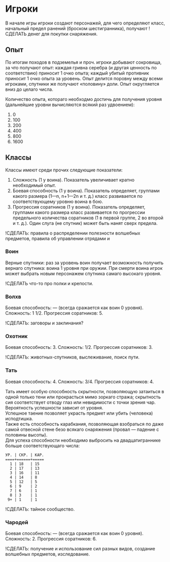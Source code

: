 # Игроки

В начале игры игроки создают персонажей, для чего определяют класс, начальный предел ранений (броском шестигранника), получают !СДЕЛАТЬ денег для покупки снаряжения.

## Опыт

По итогам походов в подземелья и проч. игроки добывают сокровища, за что получают опыт: каждая гривна серебра (и другая ценность по соответствию) приносит 1 очко опыта; каждый убитый противник приносит 1 очко опыта за уровень. Опыт делится поровну между всеми игроками, спутники же получают «половину» доли. Опыт округляется вниз до целаго числа.

Количество опыта, котораго необходмо достичь для получения уровня (дальнейшие уровни вычисляются всякий раз удвоением):
1. 0
2. 100
3. 200
4. 400
5. 800
6. 1600

## Классы

Классы имеют среди прочих следующие показатели:
1. Сложность (1 у воина). Показатель увеличивает кратно необходимый опыт.
2. Боевая способность (1 у воина). Показатель определяет, группами какого размера (1—n, n+1—2n и т. д.) класс развивается по соответствующему уровню воина в бою.
3. Прогрессия соратников (1 у воина). Показатель определяет, группами какого размера класс развивается по прогрессии предельного количества соратников (1 в первой группе, 2 во второй и т. д.). Один слуга (не спутник) может быть нанят сверх предела.

!СДЕЛАТЬ: правила о распределении полезности волшебных предметов, правила об управлении отрядами и

### Воин

Верные спутники: раз за уровень воин получает возможность получить вернаго спутника: воина 1 уровня при оружии. При смерти воина игрок может выбрать новым персонажем спутника самаго высокаго уровня.

!СДЕЛАТЬ что-то про полки и крепости.

### Волхв 

Боевая способность: — (всегда сражается как воин 0 уровня). Сложность: 1 1/2. Прогрессия соратников: 5.

!СДЕЛАТЬ: заговоры и заклинания?

### Охотник

Боевая способность: 3. Сложность: 1/2. Прогрессия соратников: 3.

!СДЕЛАТЬ: животных-спутников, выслеживание, поиск пути.

### Тать

Боевая способность: 4. Сложность: 3/4. Прогрессия соратников: 4.

Тать имеет особую способность скрытности, позволяющую затаиться в одной только тени или прокрасться мимо зоркаго стража; скрытность сия соответствует отводу глаз или невидимости с точки зрения чар. Вероятность успешности зависит от уровня.  
Успешное таение позволяет украсть предмет или убить (человека) исподтишка.  
Также есть способность карабкания, позволяющая взобраться по даже самой отвесной стене безо всякаго снаряжения (провал — падение с половины высоты).  
Для успеха способности необходимо выбросить на двадцатиграннике больше соответствующаго числа:
```
УР. | СКР. | КАР.
====+======+=====
  1 | 18   | 15
  2 | 17   | 13
  3 | 16   | 11
  4 | 14   | 8
  5 | 12   | 5
  6 | 9    | 2
  7 | 6    | 1
  8 | 3    | 1
 9+ | 1    | 1
```

!СДЕЛАТЬ: тайное сообщество.

### Чародей

Боевая способность: — (всегда сражается как воин 0 уровня). Сложность: 2. Прогрессия соратников: 6.

!СДЕЛАТЬ: получение и использование сил разных видов, создание волшебных предметов, изследование.

